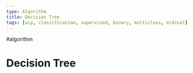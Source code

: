 ```yaml
---
type: Algorithm
title: Decision Tree
tags: [wip, classification, supervised, binary, multiclass, ordinal]
---
```

#algorithm
# Decision Tree


